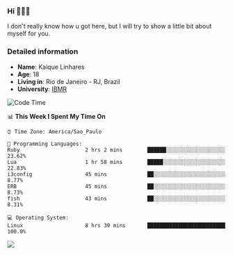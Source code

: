 ### Hi 🙋🏽‍♂️

I don't really know how u got here, but I will try to show a little bit about myself for you.

### Detailed information

* **Name**: Kaique Linhares
* **Age**: 18
* **Living in**: Rio  de Janeiro - RJ, Brazil
* **University**: [IBMR](https://www.ibmr.br/)

<!--START_SECTION:waka-->
![Code Time](http://img.shields.io/badge/Code%20Time-329%20hrs%2011%20mins-blue)

📊 **This Week I Spent My Time On** 

```text
⌚︎ Time Zone: America/Sao_Paulo

💬 Programming Languages: 
Ruby                     2 hrs 2 mins        ██████░░░░░░░░░░░░░░░░░░░   23.62% 
Lua                      1 hr 58 mins        █████░░░░░░░░░░░░░░░░░░░░   22.83% 
i3config                 45 mins             ██░░░░░░░░░░░░░░░░░░░░░░░   8.77% 
ERB                      45 mins             ██░░░░░░░░░░░░░░░░░░░░░░░   8.73% 
fish                     43 mins             ██░░░░░░░░░░░░░░░░░░░░░░░   8.31%

💻 Operating System: 
Linux                    8 hrs 39 mins       █████████████████████████   100.0%

```


<!--END_SECTION:waka-->

<a href="https://www.linkedin.com/in/kaique-linhares-25a840208/"  target="_blank"><img src="https://img.shields.io/badge/-LinkedIn-%230077B5?style=for-the-badge&logo=linkedin&logoColor=white" target="_blank"></a>
